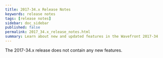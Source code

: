 ```yaml
---
title: 2017-34.x Release Notes
keywords: release notes
tags: [release notes]
sidebar: doc_sidebar
published: false
permalink: 2017_34.x_release_notes.html
summary: Learn about new and updated features in the Wavefront 2017-34.x release.
---
```


The 2017-34.x release does not contain any new features.

